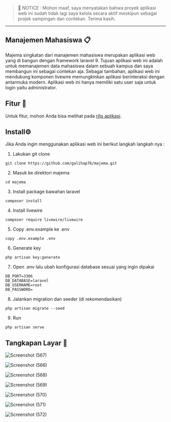 > 🚨 NOTICE : Mohon maaf, saya menyatakan bahwa proyek aplikasi web ini sudah tidak lagi saya kelola secara aktif meskipun sebagai projek sampingan dan contekan. Terima kasih.

<hr>

## Manajemen Mahasiswa 📋 
Majema singkatan dari manajemen mahasiswa merupakan aplikasi web yang di bangun dengan framework laravel 9. Tujuan aplikasi web ini adalah untuk memanajemen data mahasiswa dalam sebuah kampus dan saya membangun ini sebagai contekan aja. Sebagai tambahan, aplikasi web ini mendukung komponen livewire memungkinkan aplikasi berinteraksi dengan antarmuka modern. Aplikasi web ini hanya memiliki satu user saja untuk login yaitu administrator.

## Fitur 📱

Untuk fitur, mohon Anda bisa melihat pada <a href="https://github.com/galihap76/majema/releases">rilis aplikasi</a>.

## Install⚙️

Jika Anda ingin menggunakan aplikasi web ini berikut langkah langkah nya :

1. Lakukan git clone
```
git clone https://github.com/galihap76/majema.git
```

2. Masuk ke direktori majema
```
cd majema
```

3. Install package bawahan laravel
```
composer install
```

4. Install livewire
```
composer require livewire/livewire
```

5. Copy .env.example ke .env
```
copy .env.example .env
```

6. Generate key
```
php artisan key:generate
```

7. Open .env lalu ubah konfigurasi database sesuai yang ingin dipakai
```
DB_PORT=3306
DB_DATABASE=laravel
DB_USERNAME=root
DB_PASSWORD=
```

8. Jalankan migration dan seeder (di rekomendasikan)
```
php artisan migrate --seed
```

9. Run
```
php artisan serve
```
 
## Tangkapan Layar 📸
![Screenshot (567)](https://github.com/galihap76/majema/assets/83481679/3a62cabf-14b0-43ad-984f-42187ea4cd36)

![Screenshot (566)](https://github.com/galihap76/majema/assets/83481679/0b813083-940c-4ef4-95b8-26b894120799)

![Screenshot (568)](https://github.com/galihap76/majema/assets/83481679/abd144e9-338d-4761-98c3-839a0f13088f)

![Screenshot (569)](https://github.com/galihap76/majema/assets/83481679/c3ca93b9-85c2-456d-94a3-ea6f5f77b2ee)

![Screenshot (570)](https://github.com/galihap76/majema/assets/83481679/a85911cb-2144-4fd1-9ff7-7a15c333ca23)

![Screenshot (571)](https://github.com/galihap76/majema/assets/83481679/4b078a52-f381-44dc-8303-4d8ec5d1f57f)

![Screenshot (572)](https://github.com/galihap76/majema/assets/83481679/7deeefab-19eb-4f5f-9eb4-a404873f0741)








 
